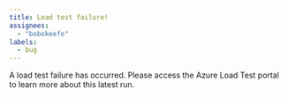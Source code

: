 ```yaml
---
title: Load test failure!
assignees:
  - "bobokeefe"
labels:
  - bug
---
```

A load test failure has occurred. Please access the Azure Load Test portal to learn more about this latest run.
